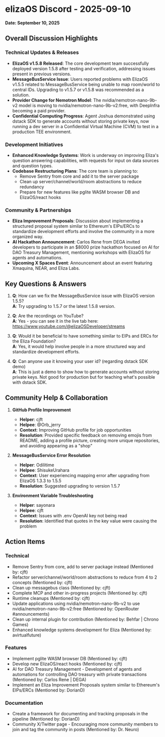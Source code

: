 # elizaOS Discord - 2025-09-10

**Date: September 10, 2025**

## Overall Discussion Highlights

### Technical Updates & Releases
- **ElizaOS v1.5.8 Released**: The core development team successfully deployed version 1.5.8 after testing and verification, addressing issues present in previous versions.
- **MessageBusService Issue**: Users reported problems with ElizaOS v1.5.5 related to MessageBusService being unable to map room/world to central IDs. Upgrading to v1.5.7 or v1.5.8 was recommended as a solution.
- **Provider Change for Nemotron Model**: The nvidia/nemotron-nano-9b-v2 model is moving to nvidia/nemotron-nano-9b-v2:free, with DeepInfra becoming a paid provider.
- **Confidential Computing Progress**: Agent Joshua demonstrated using dstack SDK to generate accounts without storing private keys, now running a dev server in a Confidential Virtual Machine (CVM) to test in a production TEE environment.

### Development Initiatives
- **Enhanced Knowledge Systems**: Work is underway on improving Eliza's question answering capabilities, with requests for input on data sources and question types.
- **Codebase Restructuring Plans**: The core team is planning to:
  - Remove Sentry from core and add it to the server package
  - Clean up server/channel/world/room abstractions to reduce redundancy
  - Prepare for new features like pglite WASM browser DB and ElizaOS/react hooks

### Community & Partnerships
- **Eliza Improvement Proposals**: Discussion about implementing a structured proposal system similar to Ethereum's EIPs/ERCs to standardize development efforts and involve the community in a more organized way.
- **AI Hackathon Announcement**: Carlos Rene from DEGA invited developers to participate in an $8000 prize hackathon focused on AI for DAO Treasury Management, mentioning workshops with ElizaOS for agents and automations.
- **Upcoming X Spaces Event**: Announcement about an event featuring Xmaquina, NEAR, and Eliza Labs.

## Key Questions & Answers

1. **Q**: How can we fix the MessageBusService issue with ElizaOS version 1.5.5?  
   **A**: Try upgrading to 1.5.7 or the latest 1.5.8 version.

2. **Q**: Are the recordings on YouTube?  
   **A**: Yes - you can see it in the live tab here: https://www.youtube.com/@elizaOSDeveloper/streams

3. **Q**: Would it be beneficial to have something similar to EIPs and ERCs for the Eliza Foundation?  
   **A**: Yes, it would help involve people in a more structured way and standardize development efforts.

4. **Q**: Can anyone use it knowing your user id? (regarding dstack SDK demo)  
   **A**: This is just a demo to show how to generate accounts without storing private keys. Not good for production but for teaching what's possible with dstack SDK.

## Community Help & Collaboration

1. **GitHub Profile Improvement**
   - **Helper**: cjft
   - **Helpee**: @Orb_jerry
   - **Context**: Improving GitHub profile for job opportunities
   - **Resolution**: Provided specific feedback on removing emojis from README, adding a profile picture, creating more unique repositories, and avoiding appearing as a "shop"

2. **MessageBusService Error Resolution**
   - **Helper**: Odilitime
   - **Helpee**: ShisukeUrahara
   - **Context**: User experiencing mapping error after upgrading from ElizaOS 1.3.3 to 1.5.5
   - **Resolution**: Suggested upgrading to version 1.5.7

3. **Environment Variable Troubleshooting**
   - **Helper**: sayonara
   - **Helpee**: cjft
   - **Context**: Issues with .env OpenAI key not being read
   - **Resolution**: Identified that quotes in the key value were causing the problem

## Action Items

### Technical
- Remove Sentry from core, add to server package instead (Mentioned by: cjft)
- Refactor server/channel/world/room abstractions to reduce from 4 to 2 concepts (Mentioned by: cjft)
- Clean up messagebus class (Mentioned by: cjft)
- Complete MCP and other in-progress projects (Mentioned by: cjft)
- Runtime cleanups (Mentioned by: cjft)
- Update applications using nvidia/nemotron-nano-9b-v2 to use nvidia/nemotron-nano-9b-v2:free (Mentioned by: OpenRouter #announcements)
- Clean up internal plugin for contribution (Mentioned by: Behfar | Chrono Games)
- Enhanced knowledge systems development for Eliza (Mentioned by: avirtualfuture)

### Features
- Implement pglite WASM browser DB (Mentioned by: cjft)
- Develop new ElizaOS/react hooks (Mentioned by: cjft)
- AI for DAO Treasury Management - Development of agents and automations for controlling DAO treasury with private transactions (Mentioned by: Carlos Rene | DEGA)
- Implement an Eliza Improvement Proposals system similar to Ethereum's EIPs/ERCs (Mentioned by: DorianD)

### Documentation
- Create a framework for documenting and tracking proposals in the pipeline (Mentioned by: DorianD)
- Community X/Twitter page - Encouraging more community members to join and tag the community in posts (Mentioned by: Dr. Neuro)